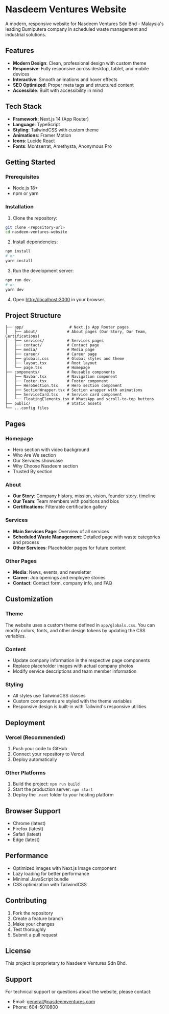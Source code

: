 # Nasdeem Ventures Website

A modern, responsive website for Nasdeem Ventures Sdn Bhd - Malaysia's leading Bumiputera company in scheduled waste management and industrial solutions.

## Features

- **Modern Design**: Clean, professional design with custom theme
- **Responsive**: Fully responsive across desktop, tablet, and mobile devices
- **Interactive**: Smooth animations and hover effects
- **SEO Optimized**: Proper meta tags and structured content
- **Accessible**: Built with accessibility in mind

## Tech Stack

- **Framework**: Next.js 14 (App Router)
- **Language**: TypeScript
- **Styling**: TailwindCSS with custom theme
- **Animations**: Framer Motion
- **Icons**: Lucide React
- **Fonts**: Montserrat, Amethysta, Anonymous Pro

## Getting Started

### Prerequisites

- Node.js 18+ 
- npm or yarn

### Installation

1. Clone the repository:
```bash
git clone <repository-url>
cd nasdeem-ventures-website
```

2. Install dependencies:
```bash
npm install
# or
yarn install
```

3. Run the development server:
```bash
npm run dev
# or
yarn dev
```

4. Open [http://localhost:3000](http://localhost:3000) in your browser.

## Project Structure

```
├── app/                    # Next.js App Router pages
│   ├── about/             # About pages (Our Story, Our Team, Certifications)
│   ├── services/          # Services pages
│   ├── contact/           # Contact page
│   ├── media/             # Media page
│   ├── career/            # Career page
│   ├── globals.css        # Global styles and theme
│   ├── layout.tsx         # Root layout
│   └── page.tsx           # Homepage
├── components/            # Reusable components
│   ├── Navbar.tsx         # Navigation component
│   ├── Footer.tsx         # Footer component
│   ├── HeroSection.tsx    # Hero section component
│   ├── SectionWrapper.tsx # Section wrapper with animations
│   ├── ServiceCard.tsx    # Service card component
│   └── FloatingElements.tsx # WhatsApp and scroll-to-top buttons
├── public/                # Static assets
└── ...config files
```

## Pages

### Homepage
- Hero section with video background
- Who Are We section
- Our Services showcase
- Why Choose Nasdeem section
- Trusted By section

### About
- **Our Story**: Company history, mission, vision, founder story, timeline
- **Our Team**: Team members with positions and bios
- **Certifications**: Filterable certification gallery

### Services
- **Main Services Page**: Overview of all services
- **Scheduled Waste Management**: Detailed page with waste categories and process
- **Other Services**: Placeholder pages for future content

### Other Pages
- **Media**: News, events, and newsletter
- **Career**: Job openings and employee stories
- **Contact**: Contact form, company info, and FAQ

## Customization

### Theme
The website uses a custom theme defined in `app/globals.css`. You can modify colors, fonts, and other design tokens by updating the CSS variables.

### Content
- Update company information in the respective page components
- Replace placeholder images with actual company photos
- Modify service descriptions and team member information

### Styling
- All styles use TailwindCSS classes
- Custom components are styled with the theme variables
- Responsive design is built-in with Tailwind's responsive utilities

## Deployment

### Vercel (Recommended)
1. Push your code to GitHub
2. Connect your repository to Vercel
3. Deploy automatically

### Other Platforms
1. Build the project: `npm run build`
2. Start the production server: `npm start`
3. Deploy the `.next` folder to your hosting platform

## Browser Support

- Chrome (latest)
- Firefox (latest)
- Safari (latest)
- Edge (latest)

## Performance

- Optimized images with Next.js Image component
- Lazy loading for better performance
- Minimal JavaScript bundle
- CSS optimization with TailwindCSS

## Contributing

1. Fork the repository
2. Create a feature branch
3. Make your changes
4. Test thoroughly
5. Submit a pull request

## License

This project is proprietary to Nasdeem Ventures Sdn Bhd.

## Support

For technical support or questions about the website, please contact:
- Email: general@nasdeemventures.com
- Phone: 604-5010800
